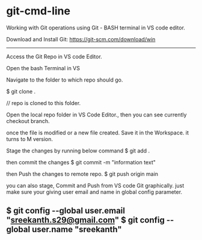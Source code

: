 # git-cmd-line

Working with Git operations using Git - BASH terminal in VS code editor.

Download and Install Git:
https://git-scm.com/download/win

----------------------
Access the Git Repo in VS code Editor.

Open the bash Terminal in VS

Navigate to the folder to which repo should go.

$ git clone <https repo url>.

// repo is cloned to this folder.

Open the local repo folder in VS Code Editor., then you can see currently checkout branch.

once the file is modified or a new file created. Save it in the Workspace. it turns to M version. 

Stage the changes by running below command
$ git add .

then commit the changes 
$ git commit -m "information text"

then Push the changes to remote repo.
$ git push origin main

you can also stage, Commit and Push from VS code Git graphically.
 just make sure your giving user email and name in global config parameter.

$ git config --global user.email "sreekanth.s29@gmail.com"
$ git config --global user.name "sreekanth"
--------------------------------------------




